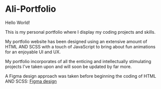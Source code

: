 # Ali-Portfolio

Hello World!

This is my personal portfolio where I display my coding projects and skills.

My portfolio website has been designed using an extensive amount of HTML AND SCSS with a touch of JavaScript to bring about fun animations for an enjoyable UI and UX.

My portfolio incorporates of all the enticing and intellectually stimulating projects I've taken upon and will soon be updated by far more.

A Figma design approach was taken before beginning the coding of HTML AND SCSS:
[Figma design](https://www.figma.com/file/ehGauhBdcFSiK0VUtGy8qm/Prototype-portfolio?node-id=0%3A1)